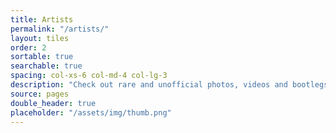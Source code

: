 ```yaml
---
title: Artists
permalink: "/artists/"
layout: tiles
order: 2
sortable: true
searchable: true
spacing: col-xs-6 col-md-4 col-lg-3
description: "Check out rare and unofficial photos, videos and bootlegs from over 100 local Dunedin artists. The Rothmans, Astrochildren, Machina Rex and more!"
source: pages
double_header: true
placeholder: "/assets/img/thumb.png"
---
```


